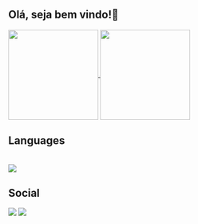 ## Olá, seja bem vindo!👋


<a href="https://github.com/Reisdrj">
  <img align="center" height="180rem" src="https://github-readme-stats.vercel.app/api/?username=Reisdrj&count_private=true&include_all_commits=true&show_icons=true&theme=github_dark">
</a>
<a href="https://github.com/Reisdrj">
  <img align="center" height="180rem" src="https://github-readme-stats.vercel.app/api/top-langs/?username=Reisdrj&layout=compact&theme=github_dark">
</a>

 
 ## Languages
 
<div style="display: in-line block"><br>
    <img align="center" src="https://img.shields.io/badge/C-00599C?style=for-the-badge&logo=c&logoColor=white">
</div>
  
## Social
  
<div>
  <a href="https://instagram.com/davi_dos_reis" target="_blank"><img src="https://img.shields.io/badge/@davi_dos_reis-E4405F?style=for-the-badge&logo=instagram&logoColor=white" target="_blank"></a> 
  <a href="https://twitter.com/Davi_Reis03" target="_blank"><img src="https://img.shields.io/badge/@Davi_Reis03-1DA1F2?style=for-the-badge&logo=twitter&logoColor=white" target ="_blank"><a/>
</div>
